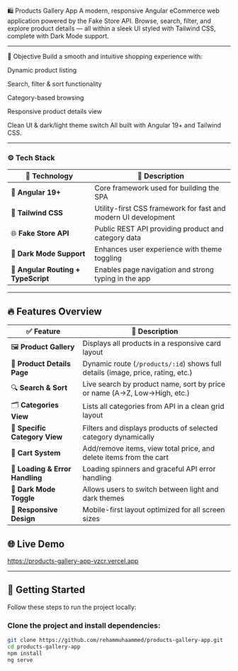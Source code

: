 🛍️ Products Gallery App
A modern, responsive Angular eCommerce web application powered by the Fake Store API.
Browse, search, filter, and explore product details — all within a sleek UI styled with Tailwind CSS, complete with Dark Mode support.

---

🎯 Objective
Build a smooth and intuitive shopping experience with:

Dynamic product listing

Search, filter & sort functionality

Category-based browsing

Responsive product details view

Clean UI & dark/light theme switch
All built with Angular 19+ and Tailwind CSS.

------

### ⚙️ Tech Stack

| 🧩 Technology                    | 💬 Description                                                    |
|----------------------------------|--------------------------------------------------------------------|
| 🧠 **Angular 19+**               | Core framework used for building the SPA                           |
| 🎨 **Tailwind CSS**              | Utility-first CSS framework for fast and modern UI development     |
| 🌐 **Fake Store API**            | Public REST API providing product and category data                |
| 🌙 **Dark Mode Support**         | Enhances user experience with theme toggling                       |
| 🚦 **Angular Routing + TypeScript** | Enables page navigation and strong typing in the app             |

-----
## 🔥 Features Overview

| ✅ Feature                            | 💬 Description                                                                 |
|--------------------------------------|---------------------------------------------------------------------------------|
| 🖼️ **Product Gallery**                | Displays all products in a responsive card layout                              |
| 📄 **Product Details Page**           | Dynamic route (`/products/:id`) shows full details (image, price, rating, etc.)|
| 🔍 **Search & Sort**                  | Live search by product name, sort by price or name (A→Z, Low→High, etc.)       |
| 🗂️ **Categories View**                | Lists all categories from API in a clean grid layout                           |
| 📂 **Specific Category View**         | Filters and displays products of selected category dynamically                 |
| 🛒 **Cart System**                    | Add/remove items, view total price, and delete items from the cart             |
| 🔁 **Loading & Error Handling**       | Loading spinners and graceful API error handling                               |
| 🌙 **Dark Mode Toggle**               | Allows users to switch between light and dark themes                           |
| 📱 **Responsive Design**              | Mobile-first layout optimized for all screen sizes                             |

## 🌐 Live Demo
https://products-gallery-app-vzcr.vercel.app

---

## 🚀 Getting Started

Follow these steps to run the project locally:

### Clone the project and install dependencies:

```bash
git clone https://github.com/rehammuhaammed/products-gallery-app.git
cd products-gallery-app
npm install
ng serve
